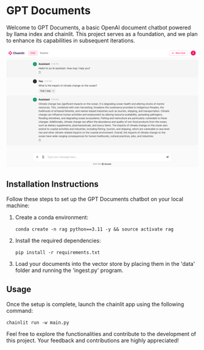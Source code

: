 # GPT Documents

Welcome to GPT Documents, a basic OpenAI document chatbot powered by llama index and chainlit. This project serves as a foundation, and we plan to enhance its capabilities in subsequent iterations.

![Alt Text](images/ChainlitRAG.png)
## Installation Instructions

Follow these steps to set up the GPT Documents chatbot on your local machine:

1. Create a conda environment:

   ```shell
   conda create -n rag python==3.11 -y && source activate rag
   ```

2. Install the required dependencies:

   ```shell
   pip install -r requirements.txt
   ```

3. Load your documents into the vector store by placing them in the 'data' folder and running the 'ingest.py' program.

## Usage

Once the setup is complete, launch the chainlit app using the following command:

```shell
chainlit run -w main.py
```

Feel free to explore the functionalities and contribute to the development of this project. Your feedback and contributions are highly appreciated!